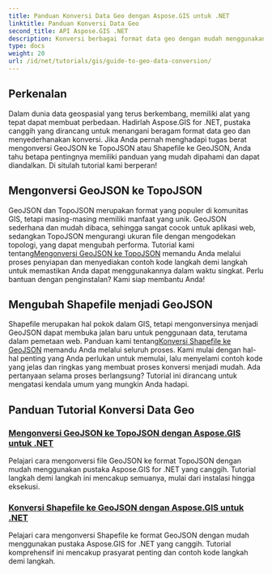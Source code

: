 ```yaml
---
title: Panduan Konversi Data Geo dengan Aspose.GIS untuk .NET
linktitle: Panduan Konversi Data Geo
second_title: API Aspose.GIS .NET
description: Konversi berbagai format data geo dengan mudah menggunakan Aspose.GIS untuk .NET. Jelajahi tutorial kami tentang GeoJSON, TopoJSON, dan Shapefile.
type: docs
weight: 20
url: /id/net/tutorials/gis/guide-to-geo-data-conversion/
---
```

## Perkenalan

Dalam dunia data geospasial yang terus berkembang, memiliki alat yang tepat dapat membuat perbedaan. Hadirlah Aspose.GIS for .NET, pustaka canggih yang dirancang untuk menangani beragam format data geo dan menyederhanakan konversi. Jika Anda pernah menghadapi tugas berat mengonversi GeoJSON ke TopoJSON atau Shapefile ke GeoJSON, Anda tahu betapa pentingnya memiliki panduan yang mudah dipahami dan dapat diandalkan. Di situlah tutorial kami berperan!

## Mengonversi GeoJSON ke TopoJSON

GeoJSON dan TopoJSON merupakan format yang populer di komunitas GIS, tetapi masing-masing memiliki manfaat yang unik. GeoJSON sederhana dan mudah dibaca, sehingga sangat cocok untuk aplikasi web, sedangkan TopoJSON mengurangi ukuran file dengan mengodekan topologi, yang dapat mengubah performa. Tutorial kami tentang[Mengonversi GeoJSON ke TopoJSON](./converting-geojson-to-topojson/) memandu Anda melalui proses penyiapan dan menyediakan contoh kode langkah demi langkah untuk memastikan Anda dapat menggunakannya dalam waktu singkat. Perlu bantuan dengan penginstalan? Kami siap membantu Anda!

## Mengubah Shapefile menjadi GeoJSON

 Shapefile merupakan hal pokok dalam GIS, tetapi mengonversinya menjadi GeoJSON dapat membuka jalan baru untuk penggunaan data, terutama dalam pemetaan web. Panduan kami tentang[Konversi Shapefile ke GeoJSON](./converting-shapefile-to-geojson/) memandu Anda melalui seluruh proses. Kami mulai dengan hal-hal penting yang Anda perlukan untuk memulai, lalu menyelami contoh kode yang jelas dan ringkas yang membuat proses konversi menjadi mudah. Ada pertanyaan selama proses berlangsung? Tutorial ini dirancang untuk mengatasi kendala umum yang mungkin Anda hadapi.

## Panduan Tutorial Konversi Data Geo
### [Mengonversi GeoJSON ke TopoJSON dengan Aspose.GIS untuk .NET](./converting-geojson-to-topojson/)
Pelajari cara mengonversi file GeoJSON ke format TopoJSON dengan mudah menggunakan pustaka Aspose.GIS for .NET yang canggih. Tutorial langkah demi langkah ini mencakup semuanya, mulai dari instalasi hingga eksekusi.
### [Konversi Shapefile ke GeoJSON dengan Aspose.GIS untuk .NET](./converting-shapefile-to-geojson/)
Pelajari cara mengonversi Shapefile ke format GeoJSON dengan mudah menggunakan pustaka Aspose.GIS for .NET yang canggih. Tutorial komprehensif ini mencakup prasyarat penting dan contoh kode langkah demi langkah.
